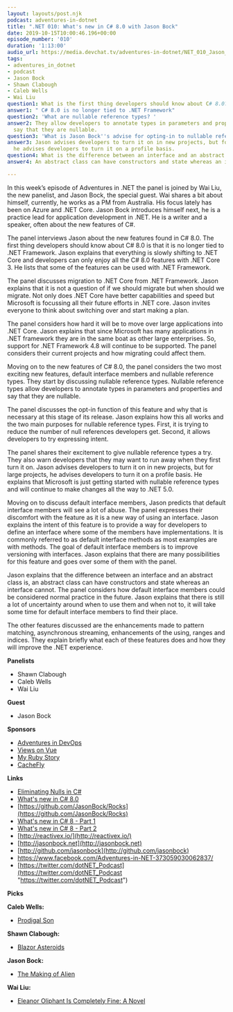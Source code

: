 ```yaml
---
layout: layouts/post.njk
podcast: adventures-in-dotnet
title: ".NET 010: What's new in C# 8.0 with Jason Bock"
date: 2019-10-15T10:00:46.196+00:00
episode_number: '010'
duration: '1:13:00'
audio_url: https://media.devchat.tv/adventures-in-dotnet/NET_010_Jason_Bock.mp3
tags:
- adventures_in_dotnet
- podcast
- Jason Bock
- Shawn Clabough
- Caleb Wells
- Wai Liu
question1: What is the first thing developers should know about C# 8.0?
answer1: " C# 8.0 is no longer tied to .NET Framework"
question2: 'What are nullable reference types? '
answer2: They allow developers to annotate types in parameters and properties and
  say that they are nullable.
question3: 'What is Jason Bock''s advise for opting-in to nullable reference types. '
answer3: Jason advises developers to turn it on in new projects, but for large projects,
  he advises developers to turn it on a profile basis.
question4: What is the difference between an interface and an abstract class?
answer4: An abstract class can have constructors and state whereas an interface cannot.

---
```

In this week’s episode of Adventures in .NET the panel is joined by Wai Liu, the new panelist, and Jason Bock, the special guest. Wai shares a bit about himself, currently, he works as a PM from Australia. His focus lately has been on Azure and .NET Core. Jason Bock introduces himself next, he is a practice lead for application development in .NET. He is a writer and a speaker, often about the new features of C#.

The panel interviews Jason about the new features found in C# 8.0.
The first thing developers should know about C# 8.0 is that it is no longer tied to .NET Framework. Jason explains that everything is slowly shifting to .NET Core and developers can only enjoy all the C# 8.0 features with .NET Core 3. He lists that some of the features can be used with .NET Framework.

The panel discusses migration to .NET Core from .NET Framework. Jason explains that it is not a question of if we should migrate but when should we migrate. Not only does .NET Core have better capabilities and speed but Microsoft is focussing all their future efforts in .NET core. Jason invites everyone to think about switching over and start making a plan.

The panel considers how hard it will be to move over large applications into .NET Core. Jason explains that since Microsoft has many applications in .NET framework they are in the same boat as other large enterprises. So, support for .NET Framework 4.8 will continue to be supported. The panel considers their current projects and how migrating could affect them.

Moving on to the new features of C# 8.0, the panel considers the two most exciting new features, default interface members and nullable reference types. They start by discussing nullable reference types. Nullable reference types allow developers to annotate types in parameters and properties and say that they are nullable.

The panel discusses the opt-in function of this feature and why that is necessary at this stage of its release. Jason explains how this all works and the two main purposes for nullable reference types. First, it is trying to reduce the number of null references developers get. Second, it allows developers to try expressing intent.

The panel shares their excitement to give nullable reference types a try. They also warn developers that they may want to run away when they first turn it on. Jason advises developers to turn it on in new projects, but for large projects, he advises developers to turn it on a profile basis. He explains that Microsoft is just getting started with nullable reference types and will continue to make changes all the way to .NET 5.0.

Moving on to discuss default interface members, Jason predicts that default interface members will see a lot of abuse. The panel expresses their discomfort with the feature as it is a new way of using an interface. Jason explains the intent of this feature is to provide a way for developers to define an interface where some of the members have implementations. It is commonly referred to as default interface methods as most examples are with methods. The goal of default interface members is to improve versioning with interfaces. Jason explains that there are many possibilities for this feature and goes over some of them with the panel.

Jason explains that the difference between an interface and an abstract class is, an abstract class can have constructors and state whereas an interface cannot. The panel considers how default interface members could be considered normal practice in the future. Jason explains that there is still a lot of uncertainty around when to use them and when not to, it will take some time for default interface members to find their place.

The other features discussed are the enhancements made to pattern matching, asynchronous streaming, enhancements of the using, ranges and indices. They explain briefly what each of these features does and how they will improve the .NET experience.

**Panelists**

* Shawn Clabough
* Caleb Wells
* Wai Liu

**Guest**

* Jason Bock

**Sponsors**

* [Adventures in DevOps](https://devchat.tv/adventures-in-devops/)
* [Views on Vue](https://devchat.tv/views-on-vue/)
* [My Ruby Story](https://devchat.tv/my-ruby-story/)
* [CacheFly](https://www.cachefly.com/)

**Links**

* [Eliminating Nulls in C#](https://magenic.com/thinking/eliminating-nulls-in-c)
* [What's new in C# 8.0](https://docs.microsoft.com/en-us/dotnet/csharp/whats-new/csharp-8)
* [https://github.com/JasonBock/Rocks](https://github.com/JasonBock/Rocks)
* [What's new in C# 8 - Part 1](https://www.youtube.com/watch?v=TJiLhRPgyq4)
* [What's new in C# 8 - Part 2](https://www.youtube.com/watch?v=fhf8N4004u0)
* [http://reactivex.io/](http://reactivex.io/)
* [http://jasonbock.net](http://jasonbock.net)
* [http://github.com/jasonbock](http://github.com/jasonbock)
* [https://www.facebook.com/Adventures-in-NET-373059030062837/       ](https://www.facebook.com/Adventures-in-NET-373059030062837/)
* [https://twitter.com/dotNET_Podcast](https://twitter.com/dotNET_Podcast "https://twitter.com/dotNET_Podcast")

**Picks**

**Caleb Wells:**

* [Prodigal Son](https://www.fox.com/prodigal-son/?cmpid=org=fox-broadcasting::ag=mh::mc=CPC::src=googleadwords::cmp=fbc_mlm_prodigal_son_fy20::add=254838146,%ecid&gclid=CjwKCAjw29vsBRAuEiwA9s-0Bw_8DVXfCYgDdSirHX0yJcbmJ1-qrCx6EssHmhZOx-Ci0NLnPqRubxoCyDEQAvD_BwE&gclsrc=aw.ds)

**Shawn Clabough:**

* [Blazor Asteroids](https://aesalazar.github.io/AsteroidsWasm/)

**Jason Bock:**

* [The Making of Alien](https://www.amazon.com/Making-Alien-J-W-Rinzler/dp/1789090555/ref=asc_df_1789090555/?ie=UTF8&qid=1548462018&sr=8-1&linkCode=ll1&tag=devchattv-20&linkId=f06bfe7482dca8bb751ed6d7cc86e2ab&language=en_US)

**Wai Liu:**

* [Eleanor Oliphant Is Completely Fine: A Novel](https://www.amazon.com/Eleanor-Oliphant-Completely-Fine-Novel/dp/0525506349/ref=asc_df_0525506349/?ie=UTF8&qid=1548462018&sr=8-1&linkCode=ll1&tag=devchattv-20&linkId=f06bfe7482dca8bb751ed6d7cc86e2ab&language=en_US)
